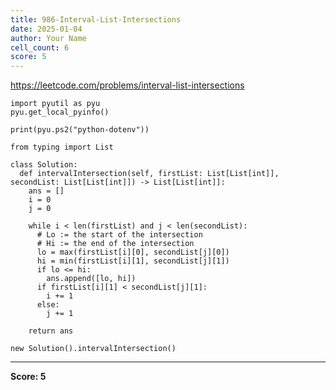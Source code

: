 ```yaml
---
title: 986-Interval-List-Intersections
date: 2025-01-04
author: Your Name
cell_count: 6
score: 5
---
```


https://leetcode.com/problems/interval-list-intersections


```
import pyutil as pyu
pyu.get_local_pyinfo()
```


```
print(pyu.ps2("python-dotenv"))
```


```
from typing import List
```


```
class Solution:
  def intervalIntersection(self, firstList: List[List[int]], secondList: List[List[int]]) -> List[List[int]]:
    ans = []
    i = 0
    j = 0

    while i < len(firstList) and j < len(secondList):
      # Lo := the start of the intersection
      # Hi := the end of the intersection
      lo = max(firstList[i][0], secondList[j][0])
      hi = min(firstList[i][1], secondList[j][1])
      if lo <= hi:
        ans.append([lo, hi])
      if firstList[i][1] < secondList[j][1]:
        i += 1
      else:
        j += 1

    return ans
```


```
new Solution().intervalIntersection()
```


---
**Score: 5**